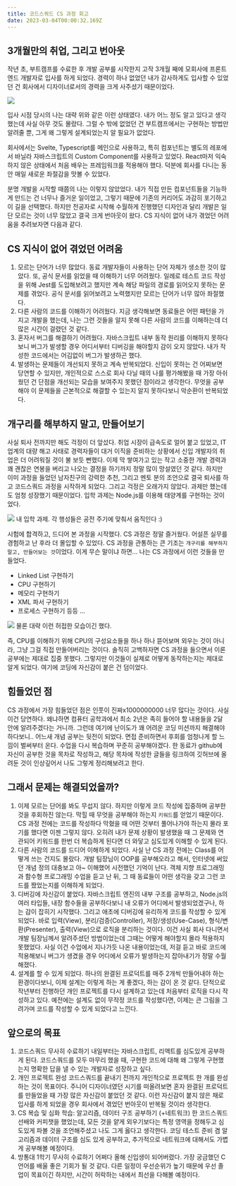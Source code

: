 ```yaml
---
title: 코드스쿼드 CS 과정 회고
date: 2023-03-04T00:00:32.169Z
---
```


## 3개월만의 취업, 그리고 번아웃

작년 초, 부트캠프를 수료한 후 개발 공부를 시작한지 고작 3개월 째에 모회사에 프론트엔드 개발자로 입사를 하게 되었다. 경력이 하나 없었던 내가 감사하게도 입사할 수 있었던 건 회사에서 디자이너로서의 경력을 크게 사주셨기 때문이었다.

![](https://velog.velcdn.com/images/realsnoopso/post/9945d434-ff89-4873-bcc3-95d0a2987c37/image.png)

입사 시점 당시의 나는 대략 위와 같은 이런 상태였다. 내가 어느 정도 알고 있다고 생각했는데 사실 아무 것도 몰랐다. 그럴 수 밖에 없었던 건 부트캠프에서는 구현하는 방법만 알려줄 뿐, 그게 왜 그렇게 설계되었는지 알 필요가 없었다.

회사에서는 Svelte, Typescript를 메인으로 사용하고, 특히 컴포넌트는 별도의 레포에서 바닐라 자바스크립트의 Custom Component를 사용하고 있었다. React마저 익숙하지 않은 상태에서 처음 배우는 프레임워크를 적용해야 했다. 덕분에 회사를 다니는 동안 매일 새로운 좌절감을 맛볼 수 있었다.

분명 개발을 시작할 때쯤의 나는 이렇지 않았었다. 내가 직접 만든 컴포넌트들을 기능하게 만드는 건 너무나 즐거운 일이었고, 그렇기 때문에 기존의 커리어도 과감히 포기하고 이 길을 선택했다. 하지만 전공자로 시작해 수월하게 진행했던 디자인과 달리 개발은 일단 모르는 것이 너무 많았고 결국 크게 번아웃이 왔다. CS 지식이 없어 내가 겪었던 어려움을 추려보자면 다음과 같다.

## CS 지식이 없어 겪었던 어려움

1. 모르는 단어가 너무 많았다.
   동료 개발자들이 사용하는 단어 자체가 생소한 것이 많았다. 또, 공식 문서를 읽었을 때 이해하기 너무 어려웠다. 일례로 테스트 코드 작성을 위해 Jest를 도입해보려고 했지만 계속 해당 파일의 경로를 읽어오지 못하는 문제를 겪었다. 공식 문서를 읽어보려고 노력했지만 모르는 단어가 너무 많아 좌절했다.
2. 다른 사람의 코드를 이해하기 어려웠다.
   지금 생각해보면 동료들은 어떤 패턴을 가지고 개발을 했는데, 나는 그런 것들을 알지 못해 다른 사람의 코드를 이해하는데 더 많은 시간이 걸렸던 것 같다.
3. 혼자서 버그를 해결하기 어려웠다.
   자바스크립트 내부 동작 원리를 이해하지 못하다보니 버그가 발생할 경우 어디서부터 디버깅을 해야할지 감이 오지 않았다. 내가 작성한 코드에서는 어김없이 버그가 발생하곤 했다.
4. 발생하는 문제들이 개선되지 못하고 계속 반복되었다.
   신입이 못하는 건 어찌보면 당연할 수 있지만, 개인적으로 스스로 회사 다닐 때의 나를 평가해봤을 때 가장 아쉬웠던 건 단점을 개선되는 모습을 보여주지 못했던 점이라고 생각한다. 무엇을 공부해야 이 문제들을 근본적으로 해결할 수 있는지 알지 못하다보니 악순환이 반복되었다.

## 개구리를 해부하지 말고, 만들어보기

사실 퇴사 전까지만 해도 걱정이 더 앞섰다. 취업 시장이 급속도로 얼어 붙고 있었고, IT 업계의 대량 해고 사태로 경력자들이 대거 이직을 준비하는 상황에서 신입 개발자의 취업은 더 어려워질 것이 불 보듯 뻔했다. 이제 막 쌓여가고 있는 작고 소중한 개발 경력과 꽤 괜찮은 연봉을 버리고 나오는 결정을 하기까지 정말 많이 망설였던 것 같다. 하지만 이미 과정을 들었던 남자친구의 강력한 추천, 그리고 멘토 분의 조언으로 결국 퇴사를 하고 코드스쿼드 과정을 시작하게 되었다. 그리고 걱정은 오래가지 않았다. 과제만 했는데도 엄청 성장했기 때문이었다. 입학 과제는 Node.js를 이용해 태양계를 구현하는 것이었다.

![](https://velog.velcdn.com/images/realsnoopso/post/60b593d6-7021-45ac-87f7-b5c3a3bf6923/image.gif)
내 입학 과제. 각 행성들은 공전 주기에 맞춰서 움직인다 :)

시험에 합격하고, 드디어 본 과정을 시작했다. CS 과정은 정말 즐거웠다. 어설픈 실무를 경험하고 난 후라 더 몰입할 수 있었다. CS 과정을 관통하는 큰 기조는 `개구리를 해부하지 말고, 만들어보는 것`이었다. 이게 무슨 말이냐 하면... 나는 CS 과정에서 이런 것들을 만들었다.

- Linked List 구현하기
- CPU 구현하기
- 메모리 구현하기
- XML 파서 구현하기
- 프로세스 구현하기
  등등 ...

![](https://velog.velcdn.com/images/realsnoopso/post/2e2d8471-009d-497a-ba95-bc1ea456423c/image.jpg)
물론 대략 이런 허접한 모습이긴 했다.

즉, CPU를 이해하기 위해 CPU의 구성요소들을 하나 하나 뜯어보며 외우는 것이 아니라, 그냥 그걸 직접 만들어버리는 것이다. 솔직히 고백하자면 CS 과정을 들으면서 이론 공부에는 제대로 집중 못했다. 그렇지만 이것들이 실제로 어떻게 동작하는지는 제대로 알게 되었다. 여기에 코딩에 자신감이 붙은 건 덤이었다.

## 힘들었던 점

CS 과정에서 가장 힘들었던 점은 인풋이 진짜x1000000000 너무 많다는 것이다. 사실 이건 당연하다. 왜냐하면 컴퓨터 공학과에서 최소 2년은 족히 들어야 할 내용들을 2달 안에 알려주겠다는 거니까. 그런데 여기에 난이도가 꽤 어려운 코딩 미션까지 해결해야 하다보니.. 어느새 개념 공부는 뒷전이 되었다. 면접 준비하면서 후회를 엄청나게 할 느낌이 벌써부터 온다. 수업을 다시 복습하며 꾸준히 공부해야겠다. 한 동료가 github에 자신이 공부한 것을 목차로 작성하고, 해당 목차에 작성한 글들을 링크하여 깃허브에 올려둔 것이 인상깊어서 나도 그렇게 정리해보려고 한다.

## 그래서 문제는 해결되었을까?

1. 이제 모르는 단어를 봐도 무섭지 않다.
   하지만 이렇게 코드 작성에 집중하며 공부한 것을 후회하진 않는다. 막힐 때 무엇을 공부해야 하는지 `키워드`를 얻었기 때문이다. CS 과정 전에는 코드를 작성하다 막혔을 때 어떤 것부터 풀어나가야 하는지 몰라 포기를 했다면 이젠 그렇지 않다. 오히려 내가 문제 상황이 발생했을 때 그 문제와 연관되어 키워드를 한번 더 복습하게 된다면 더 와닿고 심도있게 이해할 수 있게 된다.
2. 다른 사람의 코드를 드디어 이해하게 되었다.
   사실 난 CS 과정 전에는 Class를 어떻게 쓰는 건지도 몰랐다. 개발 팀장님이 OOP를 공부해오라고 해서, 인터넷에 써있던 개념 정의 대충보고 아~ 이해했어 시전했던 기억이 난다. 객체 지향 프로그래밍과 함수형 프로그래밍 수업을 듣고 난 뒤, 그 때 동료들이 어떤 생각을 갖고 그런 코드를 짰었는지를 이해하게 되었다.
3. 디버깅에 자신감이 붙었다.
   자바스크립트 엔진의 내부 구조를 공부하고, Node.js의 여러 타입들, 내장 함수들을 공부하다보니 내 오류가 어디에서 발생되었겠구나, 하는 감이 잡히기 시작했다. 그리고 애초에 디버깅에 유리하게 코드를 작성할 수 있게 되었다. 바로 입력(View), 분리/검증(Controller), 저장/생성(Use-Case), 형식/변환(Presenter), 출력(View)으로 로직을 분리하는 것이다. 이건 사실 회사 다니면서 개발 팀장님께서 알려주셨던 방법이었는데 그때는 어떻게 해야할지 몰라 적용하지 못했었다. 사실 이건 수업에서 지나가듯 나온 내용이었는데, 저걸 듣고 바로 코드에 적용해보니 버그가 생겼을 경우 어디에서 오류가 발생하는지 잡아내기가 정말 수월해졌다.
4. 설계를 할 수 있게 되었다.
   하나의 완결된 프로덕트를 매주 2개씩 만들어내야 하는 환경이다보니, 이제 설계는 이렇게 하는 게 좋겠다, 하는 감이 온 것 같다. 단적으로 작년부터 진행하던 개인 프로젝트를 다시 설계하고 있는데 처음부터 로직을 다시 작성하고 있다. 예전에는 설계도 없이 무작정 코드를 작성했다면, 이제는 큰 그림을 그려가며 코드를 작성할 수 있게 되었다고 느낀다.

## 앞으로의 목표

1. 코드스쿼드 무사히 수료하기
   내일부터는 자바스크립트, 리액트를 심도있게 공부하게 된다. 코드스쿼드를 모두 마무리 했을 때, 구현한 코드에 대해 왜 그렇게 구현했는지 명확한 답을 낼 수 있는 개발자로 성장하고 싶다.
2. 개인 프로젝트 완성
   코드스쿼드를 끝내기 전까지 개인적으로 프로젝트 한 개를 완성하는 것이 목표이다. 주니어 디자이너였던 시기를 떠올려보면 혼자 완결된 프로덕트를 만들었을 때 가장 많은 자신감이 붙었던 것 같다. 이런 자신감이 붙지 않은 채로 입사를 하게 되었을 경우 회사에서 겪었던 번아웃이 반복될 것이라 생각한다.
3. CS 복습 및 심화 학습: 알고리즘, 데이터 구조 공부하기 (+네트워크)
   한 코드스쿼드 선배와 커피챗을 했었는데, 모든 것을 얕게 외우기보다는 특정 영역을 정해두고 심도있게 파볼 것을 조언해주셨고 나도 그게 옳다고 생각한다. 코딩 테스트 준비 겸 알고리즘과 데이터 구조를 심도 있게 공부하고, 추가적으로 네트워크에 대해서도 가볍게 공부해볼 예정이다.
4. 방통대 1학기 무사히 수료하기
   어쩌다 올해 신입생이 되어버렸다. 가장 궁금했던 C언어를 배울 좋은 기회가 될 것 같다. 다른 일정이 우선순위가 높기 때문에 우선 졸업이 목표이긴 하지만, 시간이 허락하는 내에서 최선을 다해볼 예정이다.

